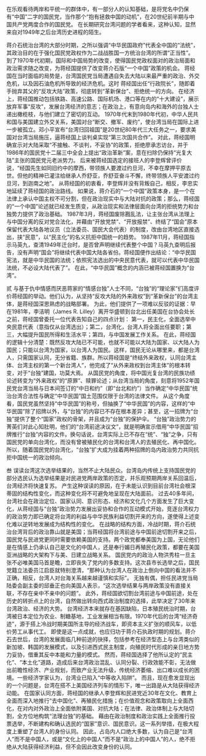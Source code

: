 
在乐观看待两岸和平统一的群体中，有一部分人的认知基础，是将党名中仍保有“中国”二字的国民党，当作那个“抱有拯救中国的动机”，在20世纪前半期与中国共产党两度合作的国民党。
在长期研究台湾问题的学者看来，这种认知，显然来自对1949年之后台湾历史进程的陌生。

蒋介石统治台湾的大部分时期，之所以强调“中华民国政府”代表全中国的“法统”，其政治目的在于强化国民党政权作为二战战胜国一方统治台湾的所谓“正当性”。
到了1970年代初期，国际和中国局势的改变，使得国民党政权面对的政治局面和政治需求随之改变，为蒋经国提供了改变蒋介石版“一个中国”政策的机会。
蒋经国在当时面临的局势是，台湾国民党当局遭遇自失去大陆以来最严重的政治、外交危机，以及因石油危机所导致的经济危机。这时 蒋经国出任“行政院长”，随即着手抛弃其父的“反攻大陆”政策，彻底转到“革新保台”、拒绝统一的方向。
在经济上，蒋经国推动包括铁路、高速公路、国际机场、港口等在内的“十大建设”，展示放弃军事“反攻”，发展台湾经济的意志；在政治上，有意向岛内和海外的台独人士递出橄榄枝，与他们建立了密切的互动。
1970年代末到1980年代初，中华人民共和国与美国建立外交关系，美国对台“断交、撤军、废约”，使台湾当局在国际上进一步被孤立。邓小平宣布“台湾归回祖国”是20世纪80年代三大任务之一，要求美国对台湾当局施压，逼蒋经国上谈判桌实现“第三次国共合作”。
对此，蒋经国明确宣示对大陆采取“不接触、不谈判，不妥协”的政策，拒绝廖承志访台，并于1986年的国民党十二届三中全会上提出“政治革新”案，意在扫除仍保持“光复大陆”主张的国民党元老派势力。
后来被蒋经国选定的接班人的李登辉曾评价说，“经国先生如同旧约中的摩西，带领族人要渡过约旦河，不幸在摩押平原去世。但他的精神已灌注给继承人乔舒亚，乔舒亚奋斗不懈，终带领族人平安渡过约旦河，到迦南之地”。
从蒋经国的初衷看，李登辉并没有背叛自己，相反，李忠实地延续了蒋经国的政治路线。
如果说，蒋介石的“一个中国”政策本身，是一个在法律上承认中国主权不可分割，但在政治现实中与大陆对抗的政策；那么，蒋经国的“一个中国”论述就已经发生质变，从政治现实和法律层面向台湾的拒统势力和台独势力提供了政治基础。
1987年3月，蒋经国废除戡乱法，让主张台湾从法理上与中国分离的反对党合法化，并藉由“开放党禁”、“开放报禁”、终结了“国会”原本保留代表大陆各地议员（立法委员、国民大会代表）的制度，改由台湾地区直接选出，挟“民意”，以“民主化”的名义抗拒中国统一的趋势。
1987年11月，蒋经国指示马英九，查清1949年迁台时，是否曾声明继续代表整个中国？马英九查明后报告，没有声明“国会”将继续代表中国大陆各省份。蒋经国便作出结论：“中华民国宪法，就是中华民国的法统；依照宪法选出的中央民意代表，就可以代表中华民国法统，不必设大陆代表了”。
在此，“中华民国”概念的内涵已被蒋经国置换为“台湾”。

贰
与基于仇中情感而厌恶蒋家的“情感台独”人士不同，“台独”的“理论家”们高度评价蒋经国的举动。他们认为，从坚持“反攻大陆的外来政权”到“革新保台”的台湾主体，是蒋经国深思熟虑的战略部署。
为此，他们提供了一项难以反驳的证据：早在1981年，李洁明（James R. Lilley）离开华盛顿到台北出任美国在台协会处长之前，蒋经国曾委托一位代表告知自己的四点计划：
第一，民主化，全面选举中央民意代表（意指仅从台湾选出）；第二，台湾化，台湾人将全面出任要职；第三，大幅提升国民所得和生活水平；第四，与中国发展工作关系。
在此，蒋经国的逻辑十分清楚：既然反攻大陆已不可能，也就不可能以大陆为国家、以大陆人为国民；只能以台湾为国家，以台湾人为国民。这样，国民无论从哪里来，都是台湾人，只需国家认同，无分省籍、族群。所以蒋经国是“终结外来政权，认同台湾主体、台湾主权的第一个新台湾人”，他完成了“从外来政权到台湾主体”的根本转变，对于“台独”建国，功莫大焉。
从国民党的角度，将中国光复台湾的民族功绩论述转变为“外来政权”的“原罪”、赎罪论述；从台湾当局的角度，刻意将1952年国民党台湾当局与日本间签订的“中日和约”（即“台北和约”）当作确定“中华民国”统治台湾合法性与确定“中华民国”国土范围仅限于台湾的法律文件。
从这个角度看，国民党虽然坚持“中华民国”的称号，但抽换了“中华民国”的内容，这样的“中华民国”除了招牌以外，与“台独”的内容已不存在根本差异；甚至，这一招牌为“台独”提供了整个“国家”政权的骨架，并且成为“台独”的保护伞。
“台独”政治势力的菁英们对此心知肚明，他们的“台湾前途决议文”，就是明确宣示借用“中华民国”招牌推行“台独”内容的文件。换句话说，台湾实际上已不存在“统”、“独”之争，只有国民党的单向台湾化，而没有曾被殖民化的台湾和台湾人的去殖民化、再中国化。
所以，随着国民党的台湾化，“台独”扩大成为挂着两种招牌的岛内政治势力共同抗拒中国统一的政治倾向。

叁
误读台湾这次选举结果的，当然不止大陆民众。台湾岛内传统上支持国民党的部分选民认为选举结果是对民进党两岸政策的否定，并乐观预期两岸关系回温后，台湾经济将快速复苏。
产生这种误读的原因，在于未能认识到目前台湾社会根深蒂固的结构性变化，而这种变化将不可避免地呈现在大陆面前。
过去40多年间，台湾社会在政治定位、国家认同、意识形态、经济和文化几个方面发生了巨大变化，从蒋经国与“台独”政治势力发展出妥协和合作的互动模式开始，竞逐台湾权力的政治势力即已确定将台湾的利益与中华民族利益切割开来的方向，遂使得上述变化难以逆转地发展成为结构性的变化。
在战略的结构方面，冷战时期，蒋介石统治台湾背后的政治靠山就是美国；当蒋经国将台湾前途与中国前途切割开来之后，国民党与民进党更同时需要依赖美国的支持。两个政党都奉美国为上国，无论他们是在情感上仍承认自己是文化的中国人，还是奉行媚日再殖民化政策，都要在美国亚洲战略的大架构下与美、日建立战略关系。
国民党内的政治人物洪秀柱一旦主张不必唯美国马首是瞻，立即丧失了党内的多数支持。这次县市长选举之后，国民党籍立法委员江启臣就特别澄清，“那种认为台湾人在政治上倒向中国的看法并不正确，相反，台湾人对台海关系越来越谨慎和实际”。
无独有偶，担任民进党当局陆委会副主委的邱垂正也向美国人表示，“这次选举结果与两岸政策没有直接关联，不存在亲中不亲中的问题”。
此外，蒋经国欲切割台湾前途与中国前途，处在历史的转折点上的台湾，自然做出转向西式政治制度的选择，此举决定了30年来台湾政治、经济的大势。
台湾经济本来就存在基因缺陷，日本殖民统治时期，台湾被日本定位为农业、制糖基地，工业发展相当有限。1970年代后的台湾“经济奇迹”，源于搭上冷战时期美国所主导的经济战车，即资本主义扩张的顺风车，以低价劳工从事代工。
即使是这一点成就，也应归功于蒋介石执政时期的规划。蒋介石去世后，台湾的发展面临几种前途的抉择，包括参考在经济型态上与台湾类似的新加坡、韩国的发展模式，以及引进西式民主制度，向殖民时代形成的亲日地方势力妥协，借重其反中本能和力量的模式。
然而，蒋经国选择了他所认定的“民主化”、“本土化”道路，造成后来台湾政治混乱、认同分裂、行政效能不彰，无法做出前瞻性经济、产业规划，而致产业无法升级，传统经济萎缩、出口难以成长的困境。一些经济学家认为，台湾业已陷入“中等收入陷阱”。
而且，现在愈发显现出的一个问题是，台湾在搭不上美国经济列车的情形下，唯一出路是从大陆获得经济动能。
在国家认同方面，蒋经国的继承人李登辉和民进党近30年在文化、教育上全面而深入地推行“去中国化”、再殖民化措施；在价值观念和政策取向上全面西化，在对内对外政治上全面依附美国、对抗大陆；在法律、政治体制上与大陆切割，全方位地构筑“法理台独”的基础。
藉由在政治制度和政治实践上全面推行投票选举，不断建构和确认选民的“国家”意识、国民意识。这一系列举措，在极大程度上重塑了台湾人的身份认同。
因此，占岛内人口绝大多数，认为自己是“台湾人”而不是中国人，或是“文化上的中国人”而不是“政治上的中国人”的人，绝不拒绝从大陆获得经济利益，但不会因此改变身份的认同。
